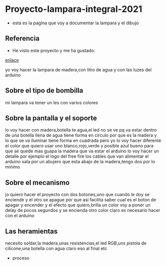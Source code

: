 # Proyecto-lampara-integral-2021


* esta es la pagina que voy a documentar la lampara y el dibujo


## Referencia

* He visto este proyecto y me ha gustado:

[enlace](https://www.youtube.com/watch?v=mwwMJocGT2g)

 yo voy hacer la lampara de madera,con litro de agua y con las luzes del arduino

## Sobre el tipo de bombilla

 mi lampara va tener un les con varios colores 

## Sobre la pantalla y el soporte

 lo voy hacer con madera,botella te agua,el led no se ve pq va estar dentro de una botella llena de agua 
 tiene forma en circulo por que es la madera y lo que se va iluminar tiene forma en cuadrada pero yo lo voy hacer diferente 
 el color que quiero usar uno blanco,rojo,verde y posible azul
 bueno para que se quede mas guapa la madera que va estar el arduino lo voy hacer un detalle por ejemplo el logo del free fire
 los cables que van alimentar el arduino sala por un abujero que esta abajo de la madera,tengo dos por lo minimo

## Sobre el mecanismo

 jo quiero hacer el proyecto con dos botones,uno que cuando le doy se enciende y el otro se apague 
 por que asi facilita saber cual es el boton de apagar y encender 
 y el efecto que quiero,brilla un color voy a poner un delay de pocos segundos y se encienda otro color 
 claro es necesario hacer con el arduino 

## Las heramientas 

 necesito soldar,la madera,unas resistencias,el led RGB,uns pistola de cilicone,una botella con agua claro eso al final etc
 
 * proceso
                                                                                                                                                 
